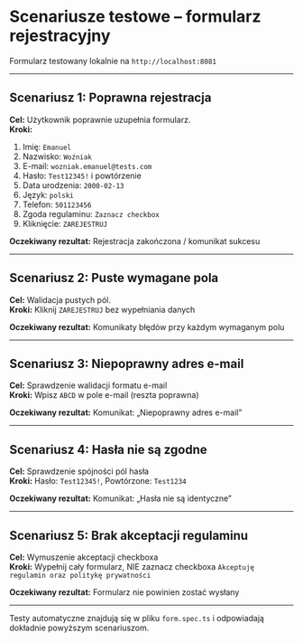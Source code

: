 # Scenariusze testowe – formularz rejestracyjny

Formularz testowany lokalnie na `http://localhost:8081`

---

##  Scenariusz 1: Poprawna rejestracja

**Cel:** Użytkownik poprawnie uzupełnia formularz.  
**Kroki:**
1. Imię: `Emanuel`
2. Nazwisko: `Woźniak`
3. E-mail: `wozniak.emanuel@tests.com`
4. Hasło: `Test12345!` i powtórzenie
5. Data urodzenia: `2000-02-13`
6. Język: `polski`
7. Telefon: `501123456`
8. Zgoda regulaminu: `Zaznacz checkbox`
9. Kliknięcie: `ZAREJESTRUJ`

**Oczekiwany rezultat:** Rejestracja zakończona / komunikat sukcesu

---

##  Scenariusz 2: Puste wymagane pola

**Cel:** Walidacja pustych pól.  
**Kroki:** Kliknij `ZAREJESTRUJ` bez wypełniania danych

**Oczekiwany rezultat:** Komunikaty błędów przy każdym wymaganym polu

---

## Scenariusz 3: Niepoprawny adres e-mail

**Cel:** Sprawdzenie walidacji formatu e-mail  
**Kroki:** Wpisz `ABCD` w pole e-mail (reszta poprawna)

**Oczekiwany rezultat:** Komunikat: „Niepoprawny adres e-mail”

---

## Scenariusz 4: Hasła nie są zgodne

**Cel:** Sprawdzenie spójności pól hasła  
**Kroki:** Hasło: `Test12345!`, Powtórzone: `Test1234`

**Oczekiwany rezultat:** Komunikat: „Hasła nie są identyczne”

---

## Scenariusz 5: Brak akceptacji regulaminu

**Cel:** Wymuszenie akceptacji checkboxa  
**Kroki:** Wypełnij cały formularz, NIE zaznacz checkboxa `Akceptuję regulamin oraz politykę prywatności`

**Oczekiwany rezultat:** Formularz nie powinien zostać wysłany

---

Testy automatyczne znajdują się w pliku `form.spec.ts` i odpowiadają dokładnie powyższym scenariuszom.
